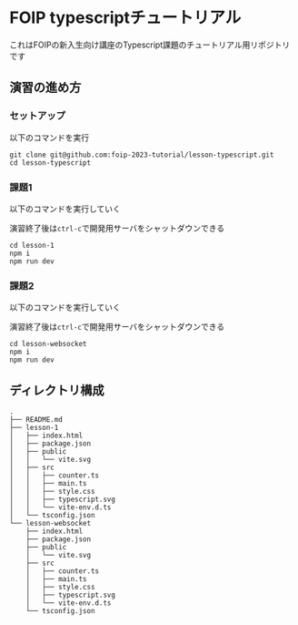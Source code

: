 # FOIP typescriptチュートリアル
これはFOIPの新入生向け講座のTypescript課題のチュートリアル用リポジトリです
## 演習の進め方
### セットアップ
以下のコマンドを実行
```shell
git clone git@github.com:foip-2023-tutorial/lesson-typescript.git
cd lesson-typescript
```
### 課題1
以下のコマンドを実行していく

演習終了後は`ctrl-c`で開発用サーバをシャットダウンできる
```shell
cd lesson-1
npm i
npm run dev
```
### 課題2
以下のコマンドを実行していく

演習終了後は`ctrl-c`で開発用サーバをシャットダウンできる
```shell
cd lesson-websocket
npm i
npm run dev
```
## ディレクトリ構成
```
.
├── README.md
├── lesson-1
│   ├── index.html
│   ├── package.json
│   ├── public
│   │   └── vite.svg
│   ├── src
│   │   ├── counter.ts
│   │   ├── main.ts
│   │   ├── style.css
│   │   ├── typescript.svg
│   │   └── vite-env.d.ts
│   └── tsconfig.json
└── lesson-websocket
    ├── index.html
    ├── package.json
    ├── public
    │   └── vite.svg
    ├── src
    │   ├── counter.ts
    │   ├── main.ts
    │   ├── style.css
    │   ├── typescript.svg
    │   └── vite-env.d.ts
    └── tsconfig.json
```